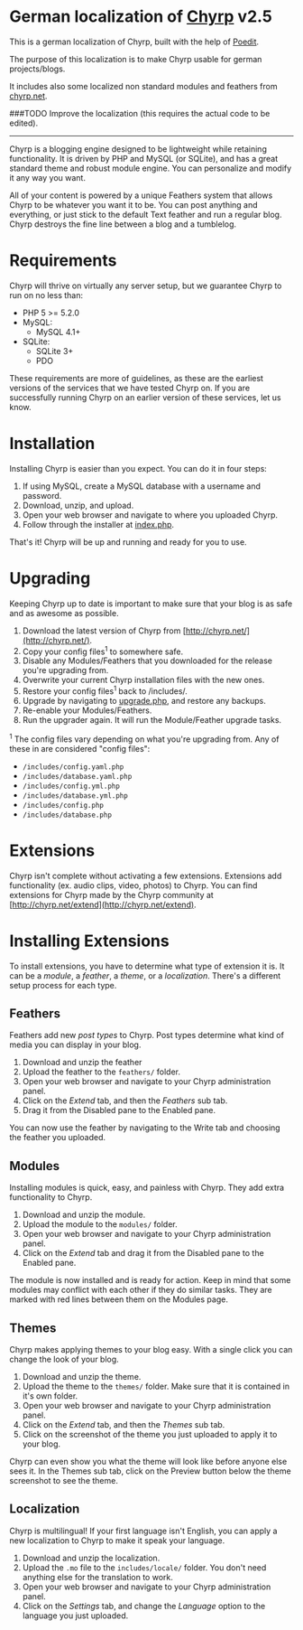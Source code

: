 German localization of [Chyrp](http://chyrp.net/) v2.5
============
This is a german localization of Chyrp, built with the help of [Poedit](http://www.poedit.net/).

The purpose of this localization is to make Chyrp usable for german projects/blogs.

It includes also some localized non standard modules and feathers from [chyrp.net](http://chyrp.net/extend).

###TODO
Improve the localization (this requires the actual code to be edited).


************



Chyrp is a blogging engine designed to be lightweight while retaining functionality. It is driven by PHP and MySQL (or SQLite), and has a great standard theme and robust module engine. You can personalize and modify it any way you want.

All of your content is powered by a unique Feathers system that allows Chyrp to be whatever you want it to be. You can post anything and everything, or just stick to the default Text feather and run a regular blog. Chyrp destroys the fine line between a blog and a tumblelog.

Requirements
============
Chyrp will thrive on virtually any server setup, but we guarantee Chyrp to run on no less than:

* PHP 5 >= 5.2.0
* MySQL:
  - MySQL 4.1+
* SQLite:
  - SQLite 3+
  - PDO

These requirements are more of guidelines, as these are the earliest versions of the services that we have tested Chyrp on. If you are successfully running Chyrp on an earlier version of these services, let us know.

Installation
============
Installing Chyrp is easier than you expect. You can do it in four steps:

1. If using MySQL, create a MySQL database with a username and password.
2. Download, unzip, and upload.
3. Open your web browser and navigate to where you uploaded Chyrp.
4. Follow through the installer at [index.php]().

That's it! Chyrp will be up and running and ready for you to use.

Upgrading
=========
Keeping Chyrp up to date is important to make sure that your blog is as safe and as awesome as possible.

1. Download the latest version of Chyrp from [http://chyrp.net/](http://chyrp.net/).
2. Copy your config files<sup>1</sup> to somewhere safe.
3. Disable any Modules/Feathers that you downloaded for the release you're upgrading from.
4. Overwrite your current Chyrp installation files with the new ones.
5. Restore your config files<sup>1</sup> back to /includes/.
6. Upgrade by navigating to [upgrade.php](), and restore any backups.
7. Re-enable your Modules/Feathers.
8. Run the upgrader again. It will run the Module/Feather upgrade tasks.

<sup>1</sup> The config files vary depending on what you're upgrading from. Any of these in are considered "config files":

* `/includes/config.yaml.php`
* `/includes/database.yaml.php`
* `/includes/config.yml.php`
* `/includes/database.yml.php`
* `/includes/config.php`
* `/includes/database.php`

Extensions
==========
Chyrp isn't complete without activating a few extensions. Extensions add functionality (ex. audio clips, video, photos) to Chyrp. You can find extensions for Chyrp made by the Chyrp community at [http://chyrp.net/extend](http://chyrp.net/extend).

Installing Extensions
=====================
To install extensions, you have to determine what type of extension it is. It can be a *module*, a *feather*, a *theme*, or a *localization*. There's a different setup process for each type.

## Feathers
Feathers add new *post types* to Chyrp. Post types determine what kind of media you can display in your blog.

1. Download and unzip the feather
2. Upload the feather to the `feathers/` folder.
3. Open your web browser and navigate to your Chyrp administration panel.
4. Click on the *Extend* tab, and then the *Feathers* sub tab.
5. Drag it from the Disabled pane to the Enabled pane.

You can now use the feather by navigating to the Write tab and choosing the feather you uploaded.

## Modules
Installing modules is quick, easy, and painless with Chyrp. They add extra functionality to Chyrp.

1. Download and unzip the module.
2. Upload the module to the `modules/` folder.
3. Open your web browser and navigate to your Chyrp administration panel.
4. Click on the *Extend* tab and drag it from the Disabled pane to the Enabled pane.

The module is now installed and is ready for action. Keep in mind that some modules may conflict with each other if they do similar tasks. They are marked with red lines between them on the Modules page.

## Themes
Chyrp makes applying themes to your blog easy. With a single click you can change the look of your blog.

1. Download and unzip the theme.
2. Upload the theme to the `themes/` folder. Make sure that it is contained in it's own folder.
3. Open your web browser and navigate to your Chyrp administration panel.
4. Click on the *Extend* tab, and then the *Themes* sub tab.
5. Click on the screenshot of the theme you just uploaded to apply it to your blog.

Chyrp can even show you what the theme will look like before anyone else sees it. In the Themes sub tab, click on the Preview button below the theme screenshot to see the theme.

## Localization
Chyrp is multilingual! If your first language isn't English, you can apply a new localization to Chyrp to make it speak your language.

1. Download and unzip the localization.
1. Upload the `.mo` file to the `includes/locale/` folder. You don't need anything else for the translation to work.
1. Open your web browser and navigate to your Chyrp administration panel.
1. Click on the *Settings* tab, and change the *Language* option to the language you just uploaded.

